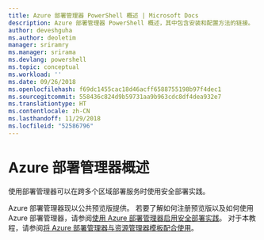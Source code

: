 ```yaml
---
title: Azure 部署管理器 PowerShell 概述 | Microsoft Docs
description: Azure 部署管理器 PowerShell 概述，其中包含安装和配置方法的链接。
author: deveshguha
ms.author: deoletim
manager: sriramry
ms.manager: srirama
ms.devlang: powershell
ms.topic: conceptual
ms.workload: ''
ms.date: 09/26/2018
ms.openlocfilehash: f69dc1455cac18d46acff6588755198b97f4dec1
ms.sourcegitcommit: 558436c824d9b59731aa9b963cdc8df4dea932e7
ms.translationtype: HT
ms.contentlocale: zh-CN
ms.lasthandoff: 11/29/2018
ms.locfileid: "52586796"
---
```

# <a name="overview-of-azure-deployment-manager"></a>Azure 部署管理器概述

使用部署管理器可以在跨多个区域部署服务时使用安全部署实践。

Azure 部署管理器现以公共预览版提供。 若要了解如何注册预览版以及如何使用 Azure 部署管理器，请参阅[使用 Azure 部署管理器启用安全部署实践](https://docs.microsoft.com/en-us/azure/azure-resource-manager/deployment-manager-overview)。 对于本教程，请参阅[将 Azure 部署管理器与资源管理器模板配合使用](https://docs.microsoft.com/en-us/azure/azure-resource-manager/deployment-manager-tutorial)。